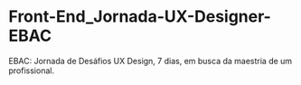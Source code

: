 # Front-End_Jornada-UX-Designer-EBAC
EBAC: Jornada de Desáfios UX Design, 7 dias, em busca da maestria de um profissional.
